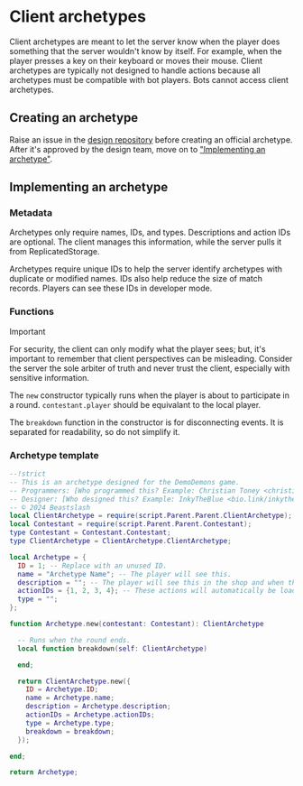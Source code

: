 # Client archetypes
Client archetypes are meant to let the server know when the player does something that the server wouldn't know by itself. For example, when the player presses a key on their keyboard or moves their mouse. Client archetypes are typically not designed to handle actions because all archetypes must be compatible with bot players. Bots cannot access client archetypes.

## Creating an archetype
Raise an issue in the [design repository](https://github.com/DemoDemons/design) before creating an official archetype. After it's approved by the design team, move on to ["Implementing an archetype"](#implementing-an-archetype).

## Implementing an archetype
### Metadata
Archetypes only require names, IDs, and types. Descriptions and action IDs are optional. The client manages this information, while the server pulls it from ReplicatedStorage.

Archetypes require unique IDs to help the server identify archetypes with duplicate or modified names. IDs also help reduce the size of match records. Players can see these IDs in developer mode.

### Functions
> [!IMPORTANT]
> For security, the client can only modify what the player sees; but, it's important to remember that client perspectives can be misleading. Consider the server the sole arbiter of truth and never trust the client, especially with sensitive information.

The `new` constructor typically runs when the player is about to participate in a round. `contestant.player` should be equivalant to the local player.

The `breakdown` function in the constructor is for disconnecting events. It is separated for readability, so do not simplify it.

### Archetype template
```lua
--!strict
-- This is an archetype designed for the DemoDemons game.
-- Programmers: [Who programmed this? Example: Christian Toney <christiantoney.com>]
-- Designer: [Who designed this? Example: InkyTheBlue <bio.link/inkytheblue>]
-- © 2024 Beastslash
local ClientArchetype = require(script.Parent.Parent.ClientArchetype);
local Contestant = require(script.Parent.Parent.Contestant);
type Contestant = Contestant.Contestant;
type ClientArchetype = ClientArchetype.ClientArchetype;

local Archetype = {
  ID = 1; -- Replace with an unused ID.
  name = "Archetype Name"; -- The player will see this.
  description = ""; -- The player will see this in the shop and when they open their inventory.
  actionIDs = {1, 2, 3, 4}; -- These actions will automatically be loaded when this archetype is loaded. 
  type = ""; 
};

function Archetype.new(contestant: Contestant): ClientArchetype

  -- Runs when the round ends.
  local function breakdown(self: ClientArchetype)

  end;

  return ClientArchetype.new({
    ID = Archetype.ID;
    name = Archetype.name;
    description = Archetype.description;
    actionIDs = Archetype.actionIDs;
    type = Archetype.type;
    breakdown = breakdown;
  });

end;

return Archetype;
```

